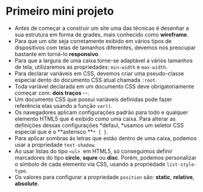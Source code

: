 # Primeiro mini projeto

- Antes de começar a construir um site uma das técnicas é desenhar a sua estrutura em forma de grades, mais conhecido como **wireframe**.
- Para que um site seja corretamente exibido em vários tipos de dispositivos com telas de tamanhos diferentes, devemos nos preocupar bastante em torná-lo **responsivo**.
- Para que a largura de uma caixa torne-se adaptável a vários tamanhos de tela, utilizaremos as propriedades: `min-width` e `max-width`.
- Para declarar variáveis em CSS, devemos criar uma pseudo-classe especial dento do documento CSS atual chamada `:root`.
- Toda variável declarada em um documento CSS deve obrigatoriamente começar com: **dois traços** --.
- Um documento CSS que possui variáveis definidas pode fazer referência elas usando a função `var()`.
- Os navegadores aplicam configurações padrão para todo e qualquer elemento HTML5 que é exibido como uma caixa. Para alterar as definições dessas configurações *defaul, *usamos um seletor CSS especial que é o **asterisco **`* { }`.
- Para aplicar sombras ás letras que estão dentro de uma caixa, podemos usar a propriedade `text-shadow`.
- Ao usar listas do tipo `<ul>`  em HTML5, só conseguimos definir marcadores do tipo **circle**, **squre** ou **disc**. Porém, podemos personalizar o símbolo de cada elemento via CSS, usando a propriedade `list-style-type`.
- Os valores para configurar a propriedade `position` são: **static**, **relative**, **absolute**.